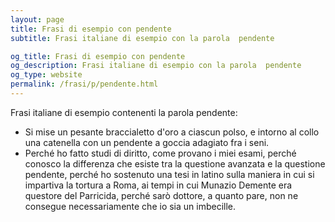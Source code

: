 ```yaml
---
layout: page
title: Frasi di esempio con pendente 
subtitle: Frasi italiane di esempio con la parola  pendente

og_title: Frasi di esempio con pendente 
og_description: Frasi italiane di esempio con la parola  pendente
og_type: website
permalink: /frasi/p/pendente.html
---
```


Frasi italiane di esempio contenenti la parola pendente:


- Si mise un pesante braccialetto d'oro a ciascun polso, e intorno al collo una catenella con un pendente a goccia adagiato fra i seni.
- Perché ho fatto studi di diritto, come provano i miei esami, perché conosco la differenza che esiste tra la questione avanzata e la questione pendente, perché ho sostenuto una tesi in latino sulla maniera in cui si impartiva la tortura a Roma, ai tempi in cui Munazio Demente era questore del Parricida, perché sarò dottore, a quanto pare, non ne consegue necessariamente che io sia un imbecille.
